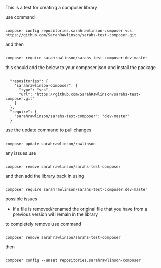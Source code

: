 This is a test for creating a composer library

use command

```

composer config repositories.sarahrawlinson-composer vcs https://github.com/SarahRawlinson/sarahs-test-composer.git

```

and then

```

composer require sarahrawlinson/sarahs-test-composer:dev-master

```

this should add the below to your composer.json and install the package

```

  "repositories": {
    "sarahrawlinson-composer": {
      "type": "vcs",
      "url": "https://github.com/SarahRawlinson/sarahs-test-composer.git"
    }
  },
  "require": {
    "sarahrawlinson/sarahs-test-composer": "dev-master"
  }

```

use the update command to pull changes

```

composer update sarahrawlinson/rawlinson

```

any issues use

```

composer remove sarahrawlinson/sarahs-test-composer

```

and then add the library back in using

```

composer require sarahrawlinson/sarahs-test-composer:dev-master

```

possible issues

* If a file is removed/renamed the original file that you have from a previous version will remain in the library  

to completely remove use command 

```

composer remove sarahrawlinson/sarahs-test-composer

```

then

```

composer config --unset repositories.sarahrawlinson-composer

```